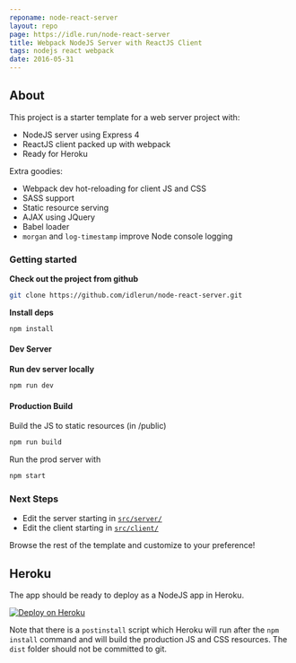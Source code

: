 ```yaml
---
reponame: node-react-server
layout: repo
page: https://idle.run/node-react-server
title: Webpack NodeJS Server with ReactJS Client
tags: nodejs react webpack
date: 2016-05-31
---
```


## About

This project is a starter template for a web server project with:

- NodeJS server using Express 4
- ReactJS client packed up with webpack
- Ready for Heroku

Extra goodies:

- Webpack dev hot-reloading for client JS and CSS
- SASS support
- Static resource serving
- AJAX using JQuery
- Babel loader
- `morgan` and `log-timestamp` improve Node console logging


### Getting started

**Check out the project from github**

```bash
git clone https://github.com/idlerun/node-react-server.git
```

**Install deps**

```bash
npm install
```

#### Dev Server

**Run dev server locally**

```bash
npm run dev
```

#### Production Build

Build the JS to static resources (in /public)

```bash
npm run build
```

Run the prod server with

```bash
npm start
```

### Next Steps

- Edit the server starting in [`src/server/`](https://github.com/idlerun/node-react-server/tree/src/server/)
- Edit the client starting in [`src/client/`](https://github.com/idlerun/node-react-server/tree/src/client/)

Browse the rest of the template and customize to your preference!

## Heroku

The app should be ready to deploy as a NodeJS app in Heroku.

[![Deploy on Heroku](https://www.herokucdn.com/deploy/button.png)](https://heroku.com/deploy)

Note that there is a `postinstall` script which Heroku will run after the `npm install`
command and will build the production JS and CSS resources. The `dist` folder should
not be committed to git.
